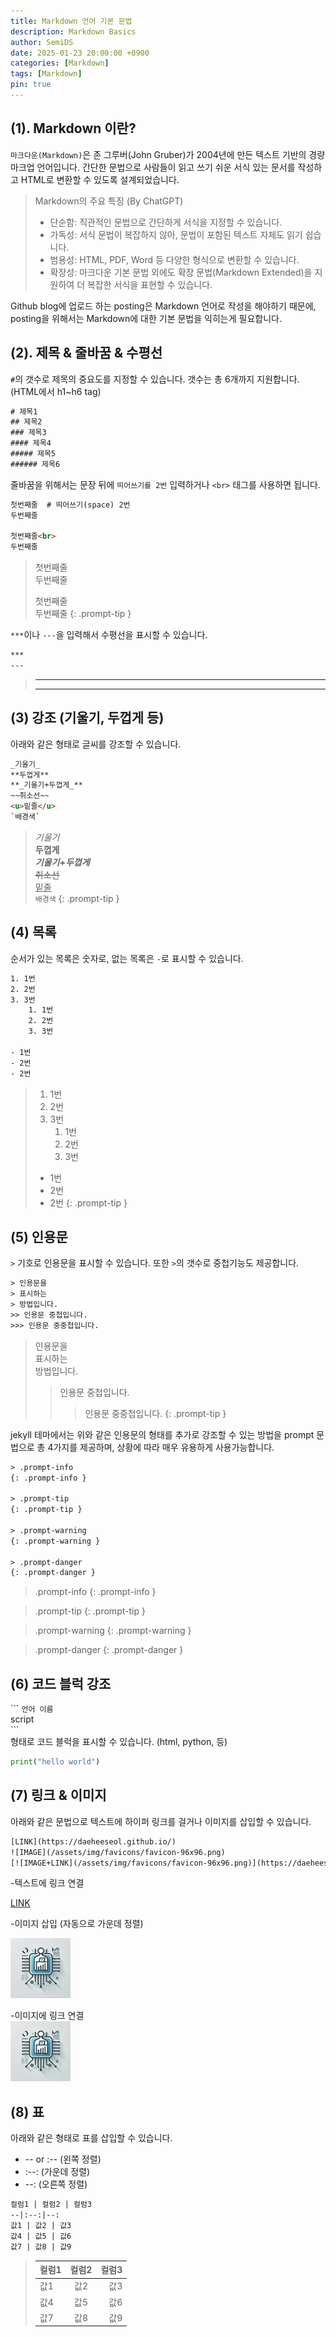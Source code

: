 ```yaml
---
title: Markdown 언어 기본 문법
description: Markdown Basics
author: SemiDS
date: 2025-01-23 20:00:00 +0900
categories: [Markdown]
tags: [Markdown]
pin: true
---
```


## (1). Markdown 이란?
`마크다운(Markdown)`은 존 그루버(John Gruber)가 2004년에 만든 텍스트 기반의 경량 마크업 언어입니다. 간단한 문법으로 사람들이 읽고 쓰기 쉬운 서식 있는 문서를 작성하고 HTML로 변환할 수 있도록 설계되었습니다. 

>Markdown의 주요 특징 (By ChatGPT)
>- 단순함: 직관적인 문법으로 간단하게 서식을 지정할 수 있습니다.
>- 가독성: 서식 문법이 복잡하지 않아, 문법이 포함된 텍스트 자체도 읽기 쉽습니다.
>- 범용성: HTML, PDF, Word 등 다양한 형식으로 변환할 수 있습니다.
>- 확장성: 마크다운 기본 문법 외에도 확장 문법(Markdown Extended)을 지원하여 더 복잡한 서식을 표현할 수 있습니다.

Github blog에 업로드 하는 posting은 Markdown 언어로 작성을 해야하기 때문에, posting을 위해서는 Markdown에 대한 기본 문법을 익히는게 필요합니다.

## (2). 제목 & 줄바꿈 & 수평선
`#`의 갯수로 제목의 중요도를 지정할 수 있습니다. 갯수는 총 6개까지 지원합니다. (HTML에서 h1~h6 tag)

```html
# 제목1
## 제목2
### 제목3
#### 제목4
##### 제목5
###### 제목6
```

줄바꿈을 위해서는 문장 뒤에 `띄어쓰기를 2번` 입력하거나 `<br>` 태그를 사용하면 됩니다.

```html
첫번째줄  # 띄어쓰기(space) 2번 
두번째줄 

첫번째줄<br> 
두번째줄
```

>첫번째줄   
>두번째줄 
>
>첫번째줄<br>
>두번째줄
{: .prompt-tip }

`***`이나 `---`을 입력해서 수평선을 표시할 수 있습니다.
```html
***
---
```

>***
>---

## (3) 강조 (기울기, 두껍게 등)
아래와 같은 형태로 글씨를 강조할 수 있습니다.
```html
_기울기_   
**두껍게**   
**_기울기+두껍게_**
~~취소선~~
<u>밑줄</u>
`배경색`
```

>_기울기_   
>**두껍게**   
>**_기울기+두껍게_**  
>~~취소선~~  
><u>밑줄</u>  
>`배경색`
{: .prompt-tip }

## (4) 목록
순서가 있는 목록은 숫자로, 없는 목록은 `-`로 표시할 수 있습니다. 

```html
1. 1번
2. 2번
3. 3번
    1. 1번
    2. 2번
    3. 3번

- 1번
- 2번
- 2번
```

>1. 1번
>2. 2번
>3. 3번
>    1. 1번
>    2. 2번
>    3. 3번
>
>- 1번
>- 2번
>- 2번
{: .prompt-tip }

## (5) 인용문
`>` 기호로 인용문을 표시할 수 있습니다. 또한 `>`의 갯수로 중첩기능도 제공합니다.
```html
> 인용문을
> 표시하는
> 방법입니다.
>> 인용문 중첩입니다.  
>>> 인용문 중중첩입니다.
```

> 인용문을  
> 표시하는  
> 방법입니다.  
>> 인용문 중첩입니다.  
>>> 인용문 중중첩입니다.
{: .prompt-tip }

jekyll 테마에서는 위와 같은 인용문의 형태를 추가로 강조할 수 있는 방법을 prompt 문법으로 총 4가지를 제공하며, 상황에 따라 매우 유용하게 사용가능합니다.

```html
> .prompt-info
{: .prompt-info }

> .prompt-tip
{: .prompt-tip }

> .prompt-warning
{: .prompt-warning }

> .prompt-danger
{: .prompt-danger }
```

> .prompt-info
{: .prompt-info }

> .prompt-tip
{: .prompt-tip }

> .prompt-warning
{: .prompt-warning }

> .prompt-danger
{: .prompt-danger }

## (6) 코드 블럭 강조
\`\`\` `언어 이름`  
script  
\`\`\`   
형태로 코드 블럭을 표시할 수 있습니다. (html, python, 등)

```python
print("hello world")
```

## (7) 링크 & 이미지
아래와 같은 문법으로 텍스트에 하이퍼 링크를 걸거나 이미지를 삽입할 수 있습니다.

```html
[LINK](https://daeheeseol.github.io/)
![IMAGE](/assets/img/favicons/favicon-96x96.png)
[![IMAGE+LINK](/assets/img/favicons/favicon-96x96.png)](https://daeheeseol.github.io/)
```
-텍스트에 링크 연결

[LINK](https://daeheeseol.github.io/)  

-이미지 삽입 (자동으로 가운데 정렬)

![IMAGE](/assets/img/favicons/favicon-96x96.png)

-이미지에 링크 연결  
[![IMAGE+LINK](/assets/img/favicons/favicon-96x96.png)](https://daeheeseol.github.io/)

## (8) 표
아래와 같은 형태로 표를 삽입할 수 있습니다.
- \-\- or :\-\- (왼쪽 정렬)
- :\-\-: (가운데 정렬)
- \-\-: (오른쪽 정렬)

```html
컬럼1 | 컬럼2 | 컬럼3
--|:--:|--:
값1 | 값2 | 값3
값4 | 값5 | 값6
값7 | 값8 | 값9
```

>컬럼1 | 컬럼2 | 컬럼3
>--|:--:|--:
>값1 | 값2 | 값3
>값4 | 값5 | 값6
>값7 | 값8 | 값9
